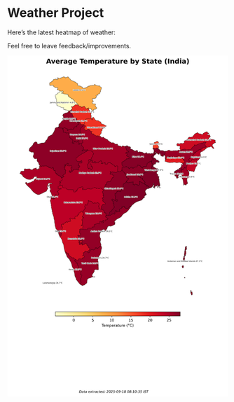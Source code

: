 # Weather Project

Here’s the latest heatmap of weather:

Feel free to leave feedback/improvements.

![India Heatmap](docs/assets/india_heatmap.png?v=CB7125)
